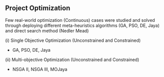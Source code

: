 ## Project Optimization
Few real-world optimization (Continuous) cases were studied and solved through deploying different meta-heuristics algorithms (GA, PSO, DE, Jaya) and direct search method (Nedler Mead)

(i) Single Objective Optimization (Unconstrained and Constrained) 
- GA, PSO, DE, Jaya
    
(ii) Multi-objective Optimization (Unconstrained and Constrained)
- NSGA II, NSGA III, MOJaya


